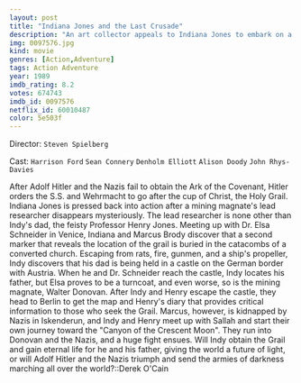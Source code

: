 ```yaml
---
layout: post
title: "Indiana Jones and the Last Crusade"
description: "An art collector appeals to Indiana Jones to embark on a search for the Holy Grail. He learns that another archaeologist has disappeared while searching for the precious goblet, and the missing man is his own father, Dr. Henry Jones. The artifact is much harder to find than they expected, and its powers are too much for those impure of heart..."
img: 0097576.jpg
kind: movie
genres: [Action,Adventure]
tags: Action Adventure 
year: 1989
imdb_rating: 8.2
votes: 674743
imdb_id: 0097576
netflix_id: 60010487
color: 5e503f
---
```

Director: `Steven Spielberg`  

Cast: `Harrison Ford` `Sean Connery` `Denholm Elliott` `Alison Doody` `John Rhys-Davies` 

After Adolf Hitler and the Nazis fail to obtain the Ark of the Covenant, Hitler orders the S.S. and Wehrmacht to go after the cup of Christ, the Holy Grail. Indiana Jones is pressed back into action after a mining magnate's lead researcher disappears mysteriously. The lead researcher is none other than Indy's dad, the feisty Professor Henry Jones. Meeting up with Dr. Elsa Schneider in Venice, Indiana and Marcus Brody discover that a second marker that reveals the location of the grail is buried in the catacombs of a converted church. Escaping from rats, fire, gunmen, and a ship's propeller, Indy discovers that his dad is being held in a castle on the German border with Austria. When he and Dr. Schneider reach the castle, Indy locates his father, but Elsa proves to be a turncoat, and even worse, so is the mining magnate, Walter Donovan. After Indy and Henry escape the castle, they head to Berlin to get the map and Henry's diary that provides critical information to those who seek the Grail. Marcus, however, is kidnapped by Nazis in Iskenderun, and Indy and Henry meet up with Sallah and start their own journey toward the "Canyon of the Crescent Moon". They run into Donovan and the Nazis, and a huge fight ensues. Will Indy obtain the Grail and gain eternal life for he and his father, giving the world a future of light, or will Adolf Hitler and the Nazis triumph and send the armies of darkness marching all over the world?::Derek O'Cain